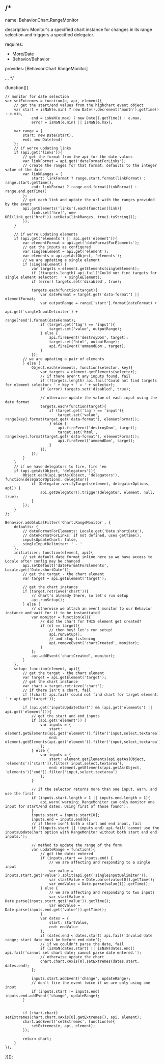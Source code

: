 /*
---

name: Behavior.Chart.RangeMonitor

description: Monitor's a specified chart instance for changes in its range selection and triggers a specified delegator.

requires:
 - More/Date
 - Behavior/Behavior

provides: [Behavior.Chart.RangeMonitor]

...
*/

(function(){

	// monitor for date selection
	var setExtremes = function(e, api, element){
		// get the start/end values from the highchart event object
		var start = isNaN(e.min) ? new Date().decrement('month').getTime() : e.min,
				end = isNaN(e.max) ? new Date().getTime() : e.max,
				error = isNaN(e.min) || isNaN(e.max);

		var range = {
			start: new Date(start),
			end: new Date(end)
		};
		// if we're updating links
		if (api.get('links')){
			// get the format from the api for the date values
			var linkFormat = api.get('dateFormatForLinks');
			// create the ranges for that format; defaults to the integer value of the date
			var linkRanges = {
				start: linkFormat ? range.start.format(linkFormat) : range.start.getTime(),
				end: linkFormat ? range.end.format(linkFormat) : range.end.getTime()
			};
			// get each link and update the url with the ranges provided by the event
			api.getElements('links').each(function(link){
				link.set('href', new URI(link.get('href')).setData(linkRanges, true).toString());
			});
		}

		// if we're updating elements
		if (api.get('elements') || api.get('element')){
			var elementFormat = api.get('dateFormatForElements');
			// get the inputs as configured
			var singleElement = api.get('element');
			var elements = api.getAs(Object, 'elements');
			// we are updating a single element
			if (singleElement) {
				var targets = element.getElements(singleElement);
				if (!targets.length) api.fail('Could not find targets for single element selector: ' + singleElement);
				if (error) targets.set('disabled', true);

				targets.each(function(target){
					var dateFormat = target.get('data-format') || elementFormat;
					var outputRange = range['start'].format(dateFormat) +
														api.get('singleInputDelimiter') +
														range['end'].format(dateFormat);
					if (target.get('tag') == 'input'){
						target.set('value', outputRange);
					} else {
						api.fireEvent('destroyDom', target);
						target.set('html', outputRange);
						api.fireEvent('ammendDom', target);
					}
				});
			// we are updating a pair of elements
			} else {
				Object.each(elements, function(selector, key){
					var targets = element.getElements(selector);
					// if there aren't any inputs found, fail
					if (!targets.length) api.fail('Could not find targets for element selector: ' + key + ' = ' + selector);
					if (error) targets.set('disabled', true);

					// otherwise update the value of each input using the date format
					targets.each(function(target){
						if (target.get('tag') == 'input'){
							target.set('value', range[key].format(target.get('data-format'), elementFormat));
						} else {
							api.fireEvent('destroyDom', target);
							target.set('html', range[key].format(target.get('data-format'), elementFormat));
							api.fireEvent('ammendDom', target);
						}
					});
				});
			}
		}
		// if we have delegators to fire, fire 'em
		if (api.getAs(Object, 'delegators')){
			Object.each(api.getAs(Object, 'delegators'), function(delegatorOptions, delegator){
				if (Delegator.verifyTargets(element, delegatorOptions, api)) {
					api.getDelegator().trigger(delegator, element, null, true);
				}
			});
		}
	};

	Behavior.addGlobalFilter('Chart.RangeMonitor', {
		defaults: {
			// dateFormatForElements: Locale.get('Date.shortDate'),
			// dateFormatForLinks: if not defined, uses getTime(),
			inputsUpdateChart: false,
			singleInputDelimiter: ' - '
		},
		initializer: function(element, api){
			// set default date format inline here so we have access to Locale after config may be changed
			api.setDefault('dateFormatForElements', Locale.get('Date.shortDate'));
			// get the target - the chart element
			var target = api.getElement('target');

			// get the chart instance
			if (target.retrieve('chart')){
				// chart's already there, so let's run setup
				api.runSetup();
			} else {
				// otherwise we attach an event monitor to our Behavior instance and wait for it to be instantiated
				var monitor = function(el){
					// did the chart for THIS element get created?
					if (el == target){
						// then hey! let's run setup!
						api.runSetup();
						// and stop listening
						api.removeEvent('chartCreated', monitor);
					}
				};
				api.addEvent('chartCreated', monitor);
			}
		},
		setup: function(element, api){
			// get the target - the chart element
			var target = api.getElement('target');
			// get the chart instance
			var chart = target.retrieve('chart');
			// if there isn't a chart, fail
			if (!chart) api.fail('could not find chart for target element: ' + api.get('target'));

			if (api.get('inputsUpdateChart') && (api.get('elements') || api.get('element'))){
				// get the start and end inputs
				if (api.get('element')) {
					var inputs = {
						start: element.getElements(api.get('element')).filter('input,select,textarea'),
						end: element.getElements(api.get('element')).filter('input,select,textarea')
					};
				} else {
					var inputs = {
						start: element.getElements(api.getAs(Object, 'elements')['start']).filter('input,select,textarea'),
						end: element.getElements(api.getAs(Object, 'elements')['end']).filter('input,select,textarea')
					};
				}

				// if the selector returns more than one input, warn, and use the first
				if (inputs.start.length > 1 || inputs.end.length > 1){
					api.warn('warning: RangeMonitor can only monitor one input for start/end dates. Using first of those found');
				}
				inputs.start = inputs.start[0];
				inputs.end = inputs.end[0];
				// if there isn't both a start and end input, fail
				if (!inputs.start || !inputs.end) api.fail('cannot use the inputsUpdateChart option with RangeMonitor without both start and end inputs.');

				// method to update the range of the form
				var updateRange = function(){
					// get the dates entered
					if (inputs.start == inputs.end) {
						// we are affecting and responding to a single input
						var value = inputs.start.get('value').split(api.get('singleInputDelimiter'));
						var startValue = Date.parse(value[0]).getTime();
						var endValue = Date.parse(value[1]).getTime();
					} else {
						// we are affecting and responding to two inputs
						var startValue = Date.parse(inputs.start.get('value')).getTime();
						var endValue = Date.parse(inputs.end.get('value')).getTime();
					}
					var dates = {
						start: startValue,
						end: endValue
					};
					if (dates.end < dates.start) api.fail('Invalid date range; start date must be before end date');
					// if we couldn't parse the date, fail
					if (isNaN(dates.start) || isNaN(dates.end)) api.fail('cannot set chart date; cannot parse date entered.');
					// otherwise update the chart
					chart.chart.xAxis[0].setExtremes(dates.start, dates.end);
				};

				inputs.start.addEvent('change', updateRange);
				// don't fire the event twice if we are only using one input
				if (inputs.start != inputs.end) inputs.end.addEvent('change', updateRange);
			}


			if (chart.chart) setExtremes(chart.chart.xAxis[0].getExtremes(), api, element);
			chart.addEvent('setExtremes', function(e){
				setExtremes(e, api, element);
			});

			return chart;
		}
	});

})();